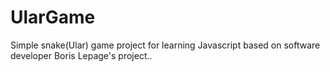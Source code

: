 #  UlarGame
 Simple snake(Ular) game project for learning Javascript based on software developer Boris Lepage's project..
